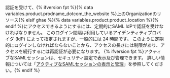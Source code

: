 認証を受けて、{% ifversion fpt %}{% data variables.product.prodname_dotcom_the_website %}上のOrganizationのリソース{% elsif ghae %}{% data variables.product.product_location %}{% endif %}にアクセスできるようにするには、定期的にSAML IdPで認証を受けなければなりません。 このログイン間隔は利用しているアイデンティティプロバイダ (IdP) によって指定されますが、一般的には 24 時間です。 このように定期的にログインしなければならないことから、アクセスの長さには制限があり、アクセスを続行するには再認証が必要になります。 {% ifversion fpt %}アクティブなSAMLセッションは、セキュリティ設定で表示及び管理できます。 詳しい情報については「[アクティブなSAMLセッションの表示と管理](/articles/viewing-and-managing-your-active-saml-sessions)」を参照してください。{% endif %}
